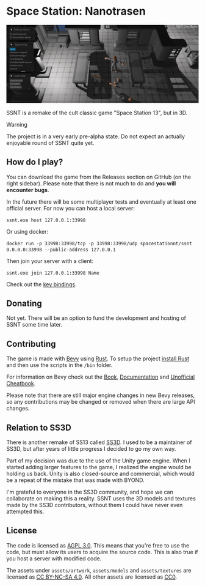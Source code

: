 
# Space Station: Nanotrasen

![A screenshot from the game. It shows a gray room of a space station. A human in a gray jumpsuit is holding a knife. On the floor there are scattered body parts of another human. There are multiple debug UI windows visible.](docs/screenshot.png)

SSNT is a remake of the cult classic game "Space Station 13", but in 3D.

> [!WARNING]
> The project is in a very early pre-alpha state. Do not expect an actually enjoyable round of SSNT quite yet.

## How do I play?

You can download the game from the Releases section on GitHub (on the right sidebar).
Please note that there is not much to do and **you will encounter bugs**.

In the future there will be some multiplayer tests and eventually at least one official server.
For now you can host a local server:

```
ssnt.exe host 127.0.0.1:33998
```

Or using docker:

```
docker run -p 33998:33998/tcp -p 33998:33998/udp spacestationnt/ssnt 0.0.0.0:33998 --public-address 127.0.0.1
```

Then join your server with a client:

```
ssnt.exe join 127.0.0.1:33998 Name
```

Check out the [key bindings](docs/Keybindings.md).

## Donating

Not yet. There will be an option to fund the development and hosting of SSNT some time later.

## Contributing

The game is made with [Bevy](https://github.com/bevyengine/bevy) using [Rust](https://www.rust-lang.org/). To setup the project [install Rust](https://www.rust-lang.org/learn/get-started) and then use the scripts in the `/bin` folder.

For information on Bevy check out the [Book](https://bevyengine.org/learn/book/introduction/), [Documentation](https://docs.rs/bevy/latest/bevy/) and [Unofficial Cheatbook](https://bevy-cheatbook.github.io/).

Please note that there are still major engine changes in new Bevy releases, so any contributions may be changed or removed when there are large API changes.

## Relation to SS3D

There is another remake of SS13 called [SS3D](https://github.com/RE-SS3D/SS3D).
I used to be a maintainer of SS3D, but after years of little progress I decided to go my own way.

Part of my decision was due to the use of the Unity game engine. When I started adding larger features to the game, I realized the engine would be holding us back.
Unity is also closed-source and commercial, which would be a repeat of the mistake that was made with BYOND.

I'm grateful to everyone in the SS3D community, and hope we can collaborate on making this a reality.
SSNT uses the 3D models and textures made by the SS3D contributors, without them I could have never even attempted this.

## License

The code is licensed as [AGPL 3.0](https://www.gnu.org/licenses/agpl-3.0.en.html). This means that you're free to use the code, but must allow its users to acquire the source code. This is also true if you host a server with modified code.

The assets under `assets/artwork`, `assets/models` and `assets/textures` are licensed as [CC BY-NC-SA 4.0](https://creativecommons.org/licenses/by-nc-sa/4.0/deed.en). All other assets are licensed as [CC0](https://creativecommons.org/public-domain/cc0/).
